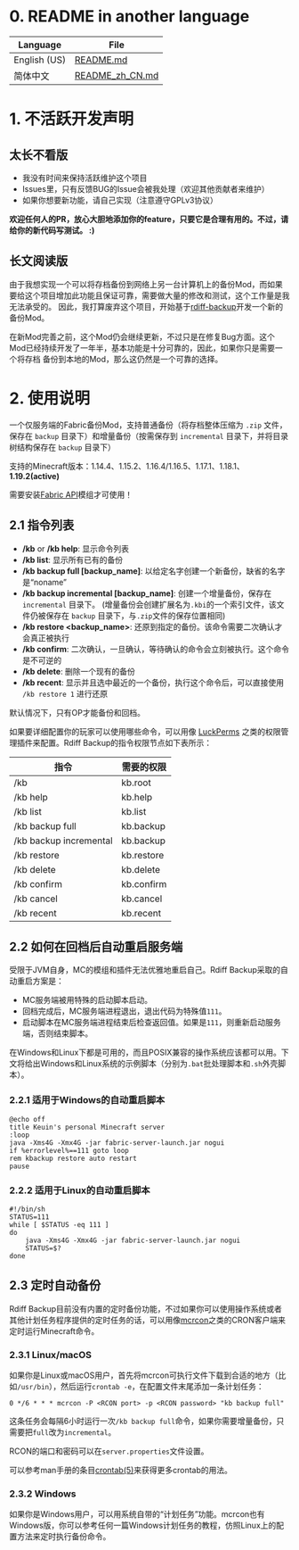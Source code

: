 # 0. README in another language

| Language     | File                               |
|--------------|------------------------------------|
| English (US) | [README.md](README.md)             |
| 简体中文         | [README_zh_CN.md](README_zh_CN.md) |

# 1. 不活跃开发声明

## 太长不看版

- 我没有时间来保持活跃维护这个项目
- Issues里，只有反馈BUG的Issue会被我处理（欢迎其他贡献者来维护）
- 如果你想要新功能，请自己实现（注意遵守GPLv3协议）

**欢迎任何人的PR，放心大胆地添加你的feature，只要它是合理有用的。不过，请给你的新代码写测试。 :)**

## 长文阅读版

由于我想实现一个可以将存档备份到网络上另一台计算机上的备份Mod，而如果要给这个项目增加此功能且保证可靠，需要做大量的修改和测试，这个工作量是我无法承受的。
因此，我打算废弃这个项目，开始基于[rdiff-backup](https://github.com/rdiff-backup/rdiff-backup)开发一个新的备份Mod。

在新Mod完善之前，这个Mod仍会继续更新，不过只是在修复Bug方面。这个Mod已经持续开发了一年半，基本功能是十分可靠的，因此，如果你只是需要一个将存档 备份到本地的Mod，那么这仍然是一个可靠的选择。

# 2. 使用说明

一个仅服务端的Fabric备份Mod，支持普通备份（将存档整体压缩为 `.zip` 文件，保存在 `backup` 目录下）和增量备份（按需保存到 `incremental` 目录下，并将目录树结构保存在 `backup` 目录下）

支持的Minecraft版本：1.14.4、1.15.2、1.16.4/1.16.5、1.17.1、1.18.1、**1.19.2(active)**

需要安装[Fabric API](https://minecraft.curseforge.com/projects/fabric/files)模组才可使用！

## 2.1 指令列表

- **/kb**  or **/kb help**: 显示命令列表
- **/kb list**: 显示所有已有的备份
- **/kb backup full \[backup_name\]**: 以给定名字创建一个新备份，缺省的名字是“noname”
- **/kb backup incremental \[backup_name\]**: 创建一个增量备份，保存在 `incremental` 目录下。 (增量备份会创建扩展名为`.kbi`的一个索引文件，该文件仍被保存在 `backup`
  目录下，与`.zip`文件的保存位置相同)
- **/kb restore \<backup_name\>**: 还原到指定的备份。该命令需要二次确认才会真正被执行
- **/kb confirm**: 二次确认，一旦确认，等待确认的命令会立刻被执行。这个命令是不可逆的
- **/kb delete**: 删除一个现有的备份
- **/kb recent**: 显示并且选中最近的一个备份，执行这个命令后，可以直接使用 `/kb restore 1` 进行还原

默认情况下，只有OP才能备份和回档。

如果要详细配置你的玩家可以使用哪些命令，可以用像 [LuckPerms](https://luckperms.net/) 之类的权限管理插件来配置。Rdiff Backup的指令权限节点如下表所示：

| 指令                     | 需要的权限      |
|------------------------|------------|
| /kb                    | kb.root    |
| /kb help               | kb.help    |
| /kb list               | kb.list    |
| /kb backup full        | kb.backup  |
| /kb backup incremental | kb.backup  |
| /kb restore            | kb.restore |
| /kb delete             | kb.delete  |
| /kb confirm            | kb.confirm |
| /kb cancel             | kb.cancel  |
| /kb recent             | kb.recent  |

## 2.2 如何在回档后自动重启服务端

受限于JVM自身，MC的模组和插件无法优雅地重启自己。Rdiff Backup采取的自动重启方案是：

- MC服务端被用特殊的启动脚本启动。
- 回档完成后，MC服务端进程退出，退出代码为特殊值`111`。
- 启动脚本在MC服务端进程结束后检查返回值。如果是`111`，则重新启动服务端，否则结束脚本。

在Windows和Linux下都是可用的，而且POSIX兼容的操作系统应该都可以用。下文将给出Windows和Linux系统的示例脚本（分别为`.bat`批处理脚本和`.sh`外壳脚本）。

### 2.2.1 适用于Windows的自动重启脚本

```batch
@echo off
title Keuin's personal Minecraft server
:loop
java -Xms4G -Xmx4G -jar fabric-server-launch.jar nogui
if %errorlevel%==111 goto loop
rem kbackup restore auto restart
pause
```

### 2.2.2 适用于Linux的自动重启脚本

```shell
#!/bin/sh
STATUS=111
while [ $STATUS -eq 111 ]
do
    java -Xms4G -Xmx4G -jar fabric-server-launch.jar nogui
    STATUS=$?
done
```

## 2.3 定时自动备份

Rdiff Backup目前没有内置的定时备份功能，不过如果你可以使用操作系统或者其他计划任务程序提供的定时任务的话，可以用像[mcrcon](https://github.com/Tiiffi/mcrcon)之类的CRON客户端来定时运行Minecraft命令。

### 2.3.1 Linux/macOS

如果你是Linux或macOS用户，首先将mcrcon可执行文件下载到合适的地方（比如`/usr/bin`），然后运行`crontab -e`，在配置文件末尾添加一条计划任务：

```shell
0 */6 * * * mcrcon -P <RCON port> -p <RCON password> "kb backup full"
```

这条任务会每隔6小时运行一次`/kb backup full`命令，如果你需要增量备份，只需要把`full`改为`incremental`。

RCON的端口和密码可以在`server.properties`文件设置。

可以参考man手册的条目[crontab(5)](https://man7.org/linux/man-pages/man5/crontab.5.html)来获得更多crontab的用法。

### 2.3.2 Windows

如果你是Windows用户，可以用系统自带的“计划任务”功能。mcrcon也有Windows版，你可以参考任何一篇Windows计划任务的教程，仿照Linux上的配置方法来定时执行备份命令。